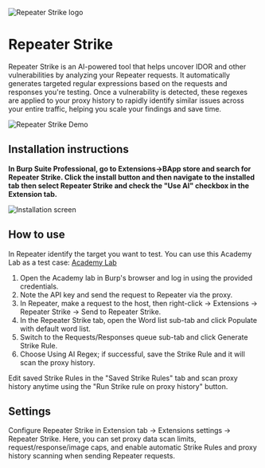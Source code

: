![Repeater Strike logo](https://github.com/hackvertor/repeat-strike/blob/main/src/main/resources/images/logo.png)

# Repeater Strike

Repeater Strike is an AI-powered tool that helps uncover IDOR and other vulnerabilities by analyzing your Repeater requests. It automatically generates targeted regular expressions based on the requests and responses you're testing. Once a vulnerability is detected, these regexes are applied to your proxy history to rapidly identify similar issues across your entire traffic, helping you scale your findings and save time.

![Repeater Strike Demo](https://github.com/hackvertor/repeat-strike/blob/main/videos/repeat-strike-demo.gif)

## Installation instructions

**In Burp Suite Professional, go to Extensions->BApp store and search for Repeater Strike. Click the install button and then navigate to the installed tab then select Repeater Strike and check the "Use AI" checkbox in the Extension tab.**

![Installation screen](https://github.com/hackvertor/repeat-strike/blob/main/screenshots/repeater-strike-screenshot.png)

## How to use

In Repeater identify the target you want to test. You can use this Academy Lab as a test case:
[Academy Lab](https://portswigger.net/web-security/access-control/lab-user-id-controlled-by-request-parameter)

1. Open the Academy lab in Burp's browser and log in using the provided credentials.
2. Note the API key and send the request to Repeater via the proxy.
3. In Repeater, make a request to the host, then right-click → Extensions → Repeater Strike → Send to Repeater Strike.
4. In the Repeater Strike tab, open the Word list sub-tab and click Populate with default word list.
5. Switch to the Requests/Responses queue sub-tab and click Generate Strike Rule.
6. Choose Using AI Regex; if successful, save the Strike Rule and it will scan the proxy history.

Edit saved Strike Rules in the "Saved Strike Rules" tab and scan proxy history anytime using the "Run Strike rule on proxy history" button.

## Settings

Configure Repeater Strike in Extension tab → Extensions settings → Repeater Strike.
Here, you can set proxy data scan limits, request/response/image caps, and enable automatic Strike Rules and proxy history scanning when sending Repeater requests.